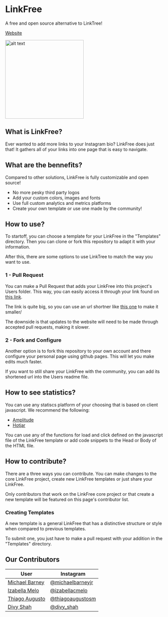 # LinkFree
A free and open source alternative to LinkTree!

[Website](https://michaelbarney.github.io/LinkFree)

<img src="https://i.imgur.com/B4LX0kY.png" alt="alt text" width="250px">

## What is LinkFree?
Ever wanted to add more links to your Instagram bio? LinkFree does just that! It gathers all of your links into one page that is easy to navigate.

## What are the bennefits?
Compared to other solutions, LinkFree is fully customizable and open source!
- No more pesky third party logos
- Add your custom colors, images and fonts
- Use full custom analytics and metrics platforms
- Create your own template or use one made by the community!

## How to use?
To startoff, you can choose a template for your LinkFree in the "Templates" directory. Then you can clone or fork this repository to adapt it with your information.

After this, there are some options to use LinkTree to match the way you want to use.

### 1 - Pull Request
You can make a Pull Request that adds your LinkFree into this project's Users folder. This way, you can easily access it through your link found on [this link](https://michaelbarney.github.io/LinkFree/Users).

The link is quite big, so you can use an url shortner like [this one](https://bitly.com/) to make it smaller/

The downside is that updates to the website will need to be made through accepted pull requests, making it slower.

### 2 - Fork and Configure
Another option is to fork this repository to your own account and there configure your personal page using github pages. This will let you make edits much faster.

If you want to still share your LinkFree with the community, you can add its shortened url into the Users readme file.

## How to see statistics?
You can use any statiscs platform of your choosing that is based on client javascript. We recommend the following:
- [Amplitude](https://amplitude.com/homepage)
- [Hotjar](https://www.hotjar.com/)

You can use any of the functions for load and click defined on the javascript file of the LinkFree template or add code snippets to the Head or Body of the HTML file.

## How to contribute?
There are a three ways you can contribute. You can make changes to the core LinkFree project, create new LinkFree templates or just share your LinkFree.

Only contributors that work on the LinkFree core project or that create a new template will be featured on this page's contributor list.

### Creating Templates
A new template is a general LinkFree that has a distinctive structure or style when compared to previous templates.

To submit one, you just have to make a pull request with your addition in the "Templates" directory.

## Our Contributors
| User | Instagram |
|--|--|
|[Michael Barney](https://github.com/MichaelBarney)| [@michaelbarneyjr](https://www.instagram.com/michaelbarneyjr/) |
|[Izabella Melo](https://github.com/izmcm)|[@izabellacmelo](https://www.instagram.com/izabellacmelo/)|
|[Thiago Augusto](https://github.com/thiagoaugustosm)|[@thiagoaugustosm](https://www.instagram.com/thiagoaugustosm/)|
|[Divy Shah](https://github.com/divyhshah)|[@divy_shah](https://www.instagram.com/divy_shah/)|





